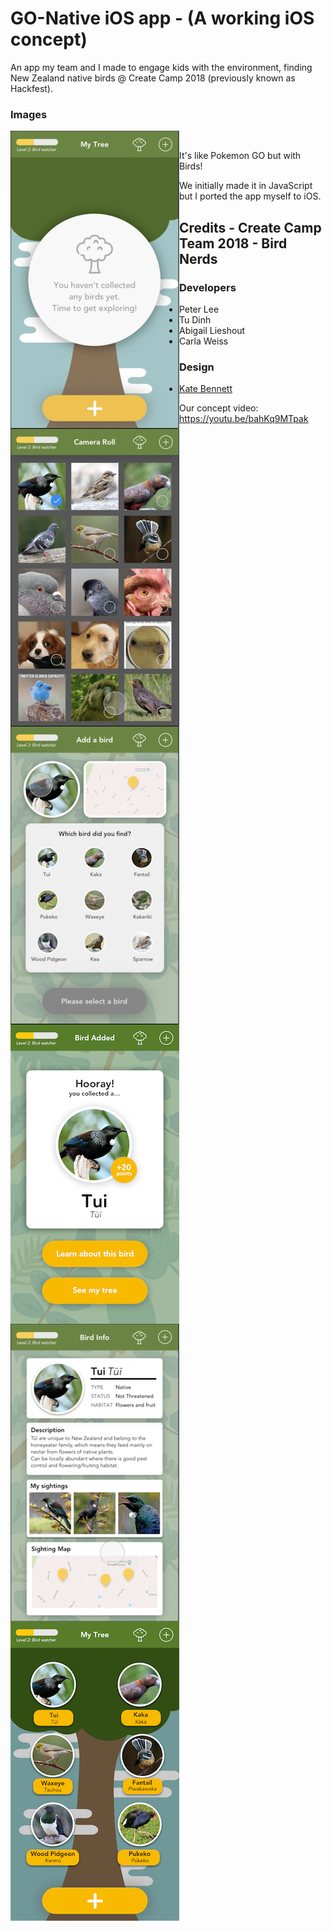# GO-Native iOS app - (A working iOS concept)

An app my team and I made to engage kids with the environment, finding New Zealand native birds @ Create Camp 2018 (previously known as Hackfest).

### Images
<p><a href="url"><img src="DesignConcepts/homeScreen.png" align="left" ></a>
<a href="url"><img src="DesignConcepts/cameraRoll.png" align="left"  ></a>
<a href="url"><img src="DesignConcepts/imageSelect.png" align="left"  ></a>
<a href="url"><img src="DesignConcepts/birdCollected.png" align="left"  ></a>
<a href="url"><img src="DesignConcepts/birdInfo.png" align="left"  ></a>
<a href="url"><img src="DesignConcepts/finalTree.png" align="left"></a>&nbsp;

It's like Pokemon GO but with Birds!

We initially made it in JavaScript but I ported the app myself to iOS.

## Credits - Create Camp Team 2018 - Bird Nerds

### Developers
* Peter Lee
* Tu Dinh
* Abigail Lieshout
* Carla Weiss

### Design
* [Kate Bennett](https://katydesign.co/projects)

Our concept video: https://youtu.be/bahKq9MTpak
